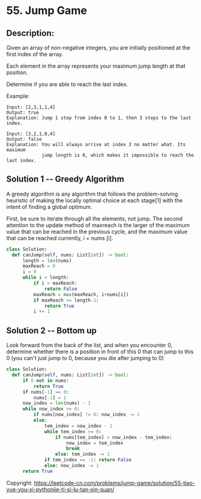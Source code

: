 # 55. Jump Game
## Description:
Given an array of non-negative integers, you are initially positioned at the first index of the array.

Each element in the array represents your maximum jump length at that position.

Determine if you are able to reach the last index.

Example:
```
Input: [2,3,1,1,4]
Output: true
Explanation: Jump 1 step from index 0 to 1, then 3 steps to the last index.

Input: [3,2,1,0,4]
Output: false
Explanation: You will always arrive at index 3 no matter what. Its maximum
             jump length is 0, which makes it impossible to reach the last index.
```

## Solution 1 -- Greedy Algorithm

  A greedy algorithm is any algorithm that follows the problem-solving heuristic of making the locally optimal choice at each stage[1] with the intent of finding a global optimum.
  
  First, be sure to iterate through all the elements, not jump. The second attention to the update method of maxreach is the larger of the maximum value that can be reached in the previous cycle, and the maximum value that can be reached currently, i + nums [i].
  
  ```python
  class Solution:
    def canJump(self, nums: List[int]) -> bool:
        length = len(nums)
        maxReach = 0
        i = 0
        while i < length: 
            if i > maxReach:  
                return False
            maxReach = max(maxReach, i+nums[i])
            if maxReach >= length-1:
                return True
            i += 1
  ```

## Solution 2 -- Bottom up
  Look forward from the back of the list, and when you encounter 0, determine whether there is a position in front of this 0 that can jump to this 0 (you can't just jump to 0, because you die after jumping to 0)
  
  ```python
 class Solution:
    def canJump(self, nums: List[int]) -> bool:
        if 0 not in nums: 
            return True
        if nums[-1] == 0: 
            nums[-1] = 1
        now_index = len(nums) - 1
        while now_index >= 0:
            if nums[now_index] != 0: now_index -= 1
            else:
                tem_index = now_index - 1
                while tem_index >= 0:
                    if nums[tem_index] > now_index - tem_index:
                        now_index = tem_index
                        break
                    else: tem_index -= 1
                if tem_index == -1: return False
                else: now_index -= 1
        return True
  ```
  Copyright: https://leetcode-cn.com/problems/jump-game/solution/55-tiao-yue-you-xi-pythonjie-ti-si-lu-tan-xin-suan/
